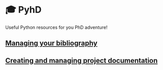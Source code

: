 # 🎓 PyhD

Useful Python resources for you PhD adventure!

## [Managing your bibliography](PyhD-bibliography)

## [Creating and managing project documentation](PyhD-documentation)

